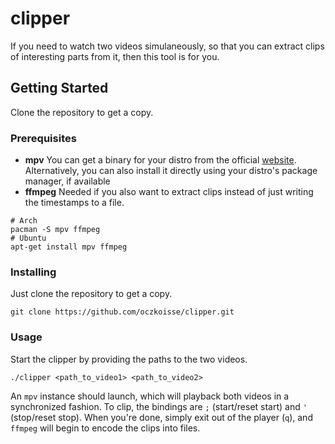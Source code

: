 # clipper

If you need to watch two videos simulaneously, so that you can extract clips of interesting parts from it, then this tool is for you. 

## Getting Started

Clone the repository to get a copy.

### Prerequisites

- **mpv** You can get a binary for your distro from the official [website](https://mpv.io/). Alternatively, you can also install it directly using your distro's package manager, if available
- **ffmpeg** Needed if you also want to extract clips instead of just writing the timestamps to a file.
```
# Arch
pacman -S mpv ffmpeg
# Ubuntu
apt-get install mpv ffmpeg
```

### Installing

Just clone the repository to get a copy.
```
git clone https://github.com/oczkoisse/clipper.git
```

### Usage
Start the clipper by providing the paths to the two videos.
```
./clipper <path_to_video1> <path_to_video2>
```
An `mpv` instance should launch, which will playback both videos in a synchronized fashion. To clip, the bindings are `;` (start/reset start) and `'` (stop/reset stop).
When you're done, simply exit out of the player (`q`), and `ffmpeg` will begin to encode the clips into files.
